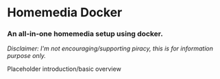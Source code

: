 # Homemedia Docker

### An all-in-one homemedia setup using docker.

_Disclaimer: I'm not encouraging/supporting piracy, this is for information purpose only._

Placeholder introduction/basic overview
